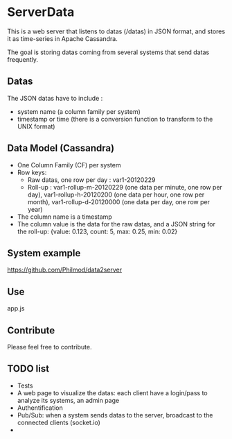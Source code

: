ServerData
==========

This is a web server that listens to datas (/datas) in JSON format, and stores it as time-series in Apache Cassandra.

The goal is storing datas coming from several systems that send datas frequently.

Datas
-----
The JSON datas have to include : 
  - system name (a column family per system)
  - timestamp or time (there is a conversion function to transform to the UNIX format)

Data Model (Cassandra)
----------------------
- One Column Family (CF) per system
- Row keys: 
  - Raw datas, one row per day : var1-20120229
  - Roll-up : var1-rollup-m-20120229 (one data per minute, one row per day), var1-rollup-h-20120200 (one data per hour, one row per month), var1-rollup-d-20120000 (one data per day, one row per year)
- The column name is a timestamp
- The column value is the data for the raw datas, and a JSON string for the roll-up: {value: 0.123, count: 5, max: 0.25, min: 0.02}

System example
--------------
https://github.com/Philmod/data2server

Use
---
app.js

Contribute
----------
Please feel free to contribute.

TODO list
---------
- Tests
- A web page to visualize the datas: each client have a login/pass to analyze its systems, an admin page
- Authentification
- Pub/Sub: when a system sends datas to the server, broadcast to the connected clients (socket.io)
- 